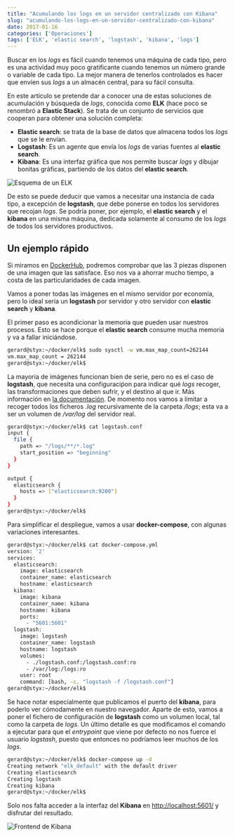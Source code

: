 ```yaml
---
title: "Acumulando los logs en un servidor centralizado con Kibana"
slug: "acumulando-los-logs-en-un-servidor-centralizado-con-kibana"
date: 2017-01-16
categories: ['Operaciones']
tags: ['ELK', 'elastic search', 'logstash', 'kibana', 'logs']
---
```


Buscar en los *logs* es fácil cuando tenemos una máquina de cada tipo, pero es una actividad muy poco gratificante cuando tenemos un número grande o variable de cada tipo. La mejor manera de tenerlos controlados es hacer que envíen sus *logs* a un almacén central, para su fácil consulta.<!--more-->

En este artículo se pretende dar a conocer una de estas soluciones de acumulación y búsqueda de *logs*, conocida como **ELK** (hace poco se renombró a **Elastic Stack**). Se trata de un conjunto de servicios que cooperan para obtener una solución completa:

* **Elastic search**: se trata de la base de datos que almacena todos los *logs* que se le envían.
* **Logstash**: Es un agente que envía los *logs* de varias fuentes al **elastic search**.
* **Kibana**: Es una interfaz gráfica que nos permite buscar *logs* y dibujar bonitas gráficas, partiendo de los datos del **elastic search**.

![Esquema de un ELK](/images/the-elk-stack.jpg)

De esto se puede deducir que vamos a necesitar una instancia de cada tipo, a excepción de **logstash**, que debe ponerse en todos los servidores que recojan *logs*. Se podría poner, por ejemplo, el **elastic search** y el **kibana** en una misma máquina, dedicada solamente al consumo de los *logs* de todos los servidores productivos.

## Un ejemplo rápido

Si miramos en [DockerHub](https://hub.docker.com/), podremos comprobar que las 3 piezas disponen de una imagen que las satisface. Eso nos va a ahorrar mucho tiempo, a costa de las particularidades de cada imagen.

Vamos a poner todas las imágenes en el mismo servidor por economía, pero lo ideal sería un **logstash** por servidor y otro servidor con **elastic search** y **kibana**.

El primer paso es acondicionar la memoria que pueden usar nuestros procesos. Esto se hace porque el **elastic search** consume mucha memoria y va a fallar iniciándose.

```bash
gerard@styx:~/docker/elk$ sudo sysctl -w vm.max_map_count=262144
vm.max_map_count = 262144
gerard@styx:~/docker/elk$ 
```

La mayoría de imágenes funcionan bien de serie, pero no es el caso de **logstash**, que necesita una configuraciṕon para indicar qué *logs* recoger, las transformaciones que deben sufrir, y el destino al que ir. Más información en [la documentación](https://www.elastic.co/guide/en/logstash/current/index.html). De momento nos vamos a limitar a recoger todos los ficheros *.log* recursivamente de la carpeta */logs*; esta va a ser un volumen de */var/log* del servidor real.

```bash
gerard@styx:~/docker/elk$ cat logstash.conf 
input {
  file {
    path => "/logs/**/*.log"
    start_position => "beginning"
  }
}

output {
  elasticsearch {
    hosts => ["elasticsearch:9200"]
  }
}
gerard@styx:~/docker/elk$ 
```

Para simplificar el despliegue, vamos a usar **docker-compose**, con algunas variaciones interesantes.

```bash
gerard@styx:~/docker/elk$ cat docker-compose.yml 
version: '2'
services:
  elasticsearch:
    image: elasticsearch
    container_name: elasticsearch
    hostname: elasticsearch
  kibana:
    image: kibana
    container_name: kibana
    hostname: kibana
    ports:
      - "5601:5601"
  logstash:
    image: logstash
    container_name: logstash
    hostname: logstash
    volumes:
      - ./logstash.conf:/logstash.conf:ro
      - /var/log:/logs:ro
    user: root
    command: [bash, -c, "logstash -f /logstash.conf"]
gerard@styx:~/docker/elk$ 
```

Se hace notar especialmente que publicamos el puerto del **kibana**, para poderlo ver cómodamente en nuestro navegador. Aparte de esto, vamos a poner el fichero de configuración de **logstash** como un volumen local, tal como la carpeta de *logs*. Un último detalle es que modificamos el comando a ejecutar para que el *entrypoint* que viene por defecto no nos fuerce el usuario *logstash*, puesto que entonces no podríamos leer muchos de los *logs*.

```bash
gerard@styx:~/docker/elk$ docker-compose up -d
Creating network "elk_default" with the default driver
Creating elasticsearch
Creating logstash
Creating kibana
gerard@styx:~/docker/elk$ 
```

Solo nos falta acceder a la interfaz del **Kibana** en <http://localhost:5601/> y disfrutar del resultado.

![Frontend de Kibana](/images/kibana-frontend.jpg)
